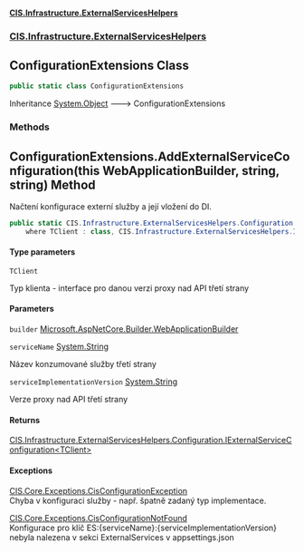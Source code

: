 #### [CIS.Infrastructure.ExternalServicesHelpers](index.md 'index')
### [CIS.Infrastructure.ExternalServicesHelpers](CIS.Infrastructure.ExternalServicesHelpers.md 'CIS.Infrastructure.ExternalServicesHelpers')

## ConfigurationExtensions Class

```csharp
public static class ConfigurationExtensions
```

Inheritance [System.Object](https://docs.microsoft.com/en-us/dotnet/api/System.Object 'System.Object') &#129106; ConfigurationExtensions
### Methods

<a name='CIS.Infrastructure.ExternalServicesHelpers.ConfigurationExtensions.AddExternalServiceConfiguration_TClient_(thisMicrosoft.AspNetCore.Builder.WebApplicationBuilder,string,string)'></a>

## ConfigurationExtensions.AddExternalServiceConfiguration<TClient>(this WebApplicationBuilder, string, string) Method

Načtení konfigurace externí služby a její vložení do DI.

```csharp
public static CIS.Infrastructure.ExternalServicesHelpers.Configuration.IExternalServiceConfiguration<TClient> AddExternalServiceConfiguration<TClient>(this Microsoft.AspNetCore.Builder.WebApplicationBuilder builder, string serviceName, string serviceImplementationVersion)
    where TClient : class, CIS.Infrastructure.ExternalServicesHelpers.IExternalServiceClient;
```
#### Type parameters

<a name='CIS.Infrastructure.ExternalServicesHelpers.ConfigurationExtensions.AddExternalServiceConfiguration_TClient_(thisMicrosoft.AspNetCore.Builder.WebApplicationBuilder,string,string).TClient'></a>

`TClient`

Typ klienta - interface pro danou verzi proxy nad API třetí strany
#### Parameters

<a name='CIS.Infrastructure.ExternalServicesHelpers.ConfigurationExtensions.AddExternalServiceConfiguration_TClient_(thisMicrosoft.AspNetCore.Builder.WebApplicationBuilder,string,string).builder'></a>

`builder` [Microsoft.AspNetCore.Builder.WebApplicationBuilder](https://docs.microsoft.com/en-us/dotnet/api/Microsoft.AspNetCore.Builder.WebApplicationBuilder 'Microsoft.AspNetCore.Builder.WebApplicationBuilder')

<a name='CIS.Infrastructure.ExternalServicesHelpers.ConfigurationExtensions.AddExternalServiceConfiguration_TClient_(thisMicrosoft.AspNetCore.Builder.WebApplicationBuilder,string,string).serviceName'></a>

`serviceName` [System.String](https://docs.microsoft.com/en-us/dotnet/api/System.String 'System.String')

Název konzumované služby třetí strany

<a name='CIS.Infrastructure.ExternalServicesHelpers.ConfigurationExtensions.AddExternalServiceConfiguration_TClient_(thisMicrosoft.AspNetCore.Builder.WebApplicationBuilder,string,string).serviceImplementationVersion'></a>

`serviceImplementationVersion` [System.String](https://docs.microsoft.com/en-us/dotnet/api/System.String 'System.String')

Verze proxy nad API třetí strany

#### Returns
[CIS.Infrastructure.ExternalServicesHelpers.Configuration.IExternalServiceConfiguration&lt;](CIS.Infrastructure.ExternalServicesHelpers.Configuration.IExternalServiceConfiguration_TClient_.md 'CIS.Infrastructure.ExternalServicesHelpers.Configuration.IExternalServiceConfiguration<TClient>')[TClient](CIS.Infrastructure.ExternalServicesHelpers.ConfigurationExtensions.md#CIS.Infrastructure.ExternalServicesHelpers.ConfigurationExtensions.AddExternalServiceConfiguration_TClient_(thisMicrosoft.AspNetCore.Builder.WebApplicationBuilder,string,string).TClient 'CIS.Infrastructure.ExternalServicesHelpers.ConfigurationExtensions.AddExternalServiceConfiguration<TClient>(this Microsoft.AspNetCore.Builder.WebApplicationBuilder, string, string).TClient')[&gt;](CIS.Infrastructure.ExternalServicesHelpers.Configuration.IExternalServiceConfiguration_TClient_.md 'CIS.Infrastructure.ExternalServicesHelpers.Configuration.IExternalServiceConfiguration<TClient>')

#### Exceptions

[CIS.Core.Exceptions.CisConfigurationException](https://docs.microsoft.com/en-us/dotnet/api/CIS.Core.Exceptions.CisConfigurationException 'CIS.Core.Exceptions.CisConfigurationException')  
Chyba v konfiguraci služby - např. špatně zadaný typ implementace.

[CIS.Core.Exceptions.CisConfigurationNotFound](https://docs.microsoft.com/en-us/dotnet/api/CIS.Core.Exceptions.CisConfigurationNotFound 'CIS.Core.Exceptions.CisConfigurationNotFound')  
Konfigurace pro klíč ES:{serviceName}:{serviceImplementationVersion} nebyla nalezena v sekci ExternalServices v appsettings.json